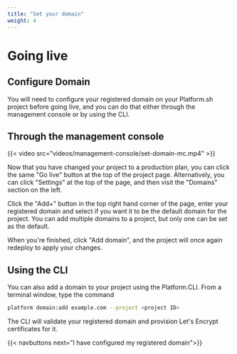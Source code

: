 ```yaml
---
title: "Set your domain"
weight: 4
---
```


# Going live

## Configure Domain

You will need to configure your registered domain on your Platform.sh project before going live, and you can do that either through the management console or by using the CLI.

## Through the management console

{{< video src="videos/management-console/set-domain-mc.mp4" >}}

Now that you have changed your project to a production plan, you can click the same "Go live" button at the top of the project page. Alternatively, you can click "Settings" at the top of the page, and then visit the "Domains" section on the left.

Click the "Add+" button in the top right hand corner of the page, enter your registered domain and select if you want it to be the default domain for the project. You can add multiple domains to a project, but only one can be set as the default.

When you're finished, click "Add domain", and the project will once again redeploy to apply your changes.

## Using the CLI

You can also add a domain to your project using the Platform.CLI. From a terminal window, type the command

```bash
platform domain:add example.com --project <project ID>
```

The CLI will validate your registered domain and provision Let's Encrypt certificates for it.

{{< navbuttons next="I have configured my registered domain">}}
